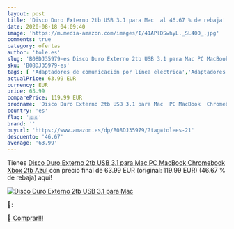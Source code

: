 ```yaml
---
layout: post
title: 'Disco Duro Externo 2tb USB 3.1 para Mac  al 46.67 % de rebaja'
date: 2020-08-18 04:09:40
image: 'https://m.media-amazon.com/images/I/41APlDSwhyL._SL400_.jpg'
comments: true
category: ofertas
author: 'tole.es'
slug: 'B08DJ35979-es Disco Duro Externo 2tb USB 3.1 para Mac PC MacBook...'
sku: 'B08DJ35979-es'
tags: [ 'Adaptadores de comunicación por línea eléctrica','Adaptadores de red','Dispositivos de red','Informática','xbox', ]
actualPrice: 63.99 EUR
currency: EUR
price: 63.99
comparePrice: 119.99 EUR
prodname: 'Disco Duro Externo 2tb USB 3.1 para Mac  PC MacBook  Chromebook  Xbox  2tb  Azul '
country: 'es'
flag: '🇪🇸'
brand: ''
buyurl: 'https://www.amazon.es/dp/B08DJ35979/?tag=tolees-21'
descuento: '46.67'
average: '63.99'
---
```


Tienes [Disco Duro Externo 2tb USB 3.1 para Mac  PC MacBook  Chromebook  Xbox  2tb  Azul ](https://www.amazon.es/dp/B08DJ35979/?tag=tolees-21) con precio final de  63.99 EUR (original: 119.99 EUR) (46.67 %  de rebaja) aqui!

[![Disco Duro Externo 2tb USB 3.1 para Mac ](https://m.media-amazon.com/images/I/41APlDSwhyL._SL400_.jpg)](https://www.amazon.es/dp/B08DJ35979/?tag=tolees-21)

🔎:


[🛒 Comprar!!!](https://www.amazon.es/dp/B08DJ35979/?tag=tolees-21)
